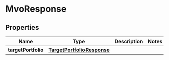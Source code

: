 
# MvoResponse

## Properties
Name | Type | Description | Notes
------------ | ------------- | ------------- | -------------
**targetPortfolio** | [**TargetPortfolioResponse**](TargetPortfolioResponse.md) |  | 



